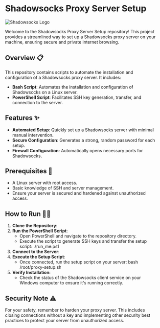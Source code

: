 # Shadowsocks Proxy Server Setup

![Shadowsocks Logo](https://camo.githubusercontent.com/e147f8c2377335066df0b7cc791b55ebda8d442a3e549f14a04bbea406f4fd68/68747470733a2f2f73742e6f766572636c6f636b6572732e72752f6c65676163792f626c6f672f33343334322f3134373736385f4f2e6a7067)

Welcome to the Shadowsocks Proxy Server Setup repository! This project provides a streamlined way to set up a Shadowsocks proxy server on your machine, ensuring secure and private internet browsing.

## Overview  📋

This repository contains scripts to automate the installation and configuration of a Shadowsocks proxy server. It includes:

- **Bash Script**: Automates the installation and configuration of Shadowsocks on a Linux server.
- **PowerShell Script**: Facilitates SSH key generation, transfer, and connection to the server.

## Features ✨

- **Automated Setup**: Quickly set up a Shadowsocks server with minimal manual intervention.
- **Secure Configuration**: Generates a strong, random password for each setup.
- **Firewall Configuration**: Automatically opens necessary ports for Shadowsocks.

## Prerequisites 📌

- A Linux server with root access.
- Basic knowledge of SSH and server management.
- Ensure your server is secured and hardened against unauthorized access.

## How to Run 🏃‍♂️

1. **Clone the Repository**:
2. **Run the PowerShell Script**:
   - Open PowerShell and navigate to the repository directory.
   - Execute the script to generate SSH keys and transfer the setup script:
     .\run_me.ps1
3. **Connect to the Server**:
4. **Execute the Setup Script**:
   - Once connected, run the setup script on your server:
     bash /root/proxy-setup.sh
5. **Verify Installation**:
   - Check the status of the Shadowsocks client service on your Windows computer to ensure it's running correctly.

## Security Note ⚠️

For your safety, remember to harden your proxy server. This includes closing connections without a key and implementing other security best practices to protect your server from unauthorized access.